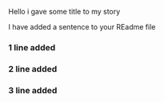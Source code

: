 Hello i gave some title to my story 


I have added a sentence to your REadme file
### 1 line added
### 2 line added
### 3 line added
